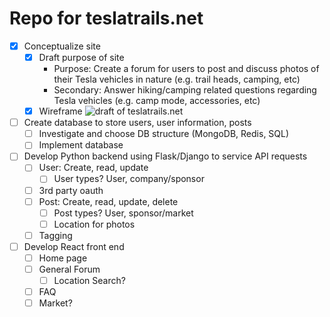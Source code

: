 # Repo for teslatrails.net

- [x] Conceptualize site
  - [x] Draft purpose of site
    - Purpose: Create a forum for users to post and discuss photos of their Tesla vehicles in nature (e.g. trail heads, camping, etc)
    - Secondary: Answer hiking/camping related questions regarding Tesla vehicles (e.g. camp mode, accessories, etc)
  - [x] Wireframe
        ![draft of teslatrails.net](drafts/Web%201920%20–%201.png)
- [ ] Create database to store users, user information, posts
  - [ ] Investigate and choose DB structure (MongoDB, Redis, SQL)
  - [ ] Implement database
- [ ] Develop Python backend using Flask/Django to service API requests
  - [ ] User: Create, read, update
    - [ ] User types? User, company/sponsor
  - [ ] 3rd party oauth
  - [ ] Post: Create, read, update, delete
    - [ ] Post types? User, sponsor/market
    - [ ] Location for photos
  - [ ] Tagging
- [ ] Develop React front end
  - [ ] Home page
  - [ ] General Forum
    - [ ] Location Search?
  - [ ] FAQ
  - [ ] Market?
